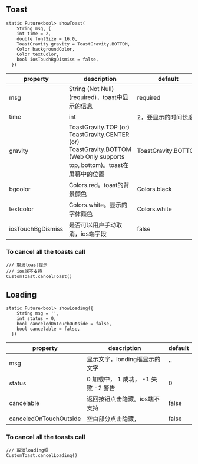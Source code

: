 ## Toast

```
static Future<bool> showToast(
    String msg, {
    int time = 2,
    double fontSize = 16.0,
    ToastGravity gravity = ToastGravity.BOTTOM,
    Color backgroundColor,
    Color textColor,
    bool iosTouchBgDismiss = false,
  })
```

| property        | description                                                        | default    |
| --------------- | ------------------------------------------------------------------ |------------|
| msg             | String (Not Null)(required)，toast中显示的信息                                        |required    |
| time     | int                |2，要显示的时间长度 |
| gravity         | ToastGravity.TOP (or) ToastGravity.CENTER (or) ToastGravity.BOTTOM (Web Only supports top, bottom)。toast在屏幕中的位置 | ToastGravity.BOTTOM    |
| bgcolor         | Colors.red。toast的背景颜色                                                         |Colors.black    |
| textcolor       | Colors.white。显示的字体颜色                                                       |Colors.white    |
|iosTouchBgDismiss| 是否可以用户手动取消，ios端字段| false
### To cancel all the toasts call

```
/// 取消toast提示
/// ios端不支持
CustomToast.cancelToast()
```


## Loading

```
static Future<bool> showLoading({
    String msg = '',
    int status = 0,
    bool canceledOnTouchOutside = false,
    bool cancelable = false,
  }) 
```

| property        | description                                                        | default    |
| --------------- | ------------------------------------------------------------------ |------------|
| msg             | 显示文字，londing框显示的文字                                      |''    |
| status         | 0 加载中， 1 成功， -1 失败 -2 警告| 0  |
| cancelable         | 返回按钮点击隐藏。ios端不支持                                                           |false    |
| canceledOnTouchOutside       | 空白部分点击隐藏，                                                |false  |

### To cancel all the toasts call

```
/// 取消loading框
CustomToast.cancelLoading()
```
